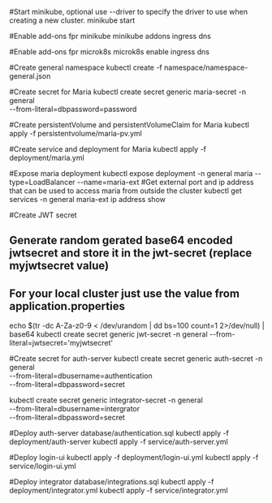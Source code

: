 #Start minikube, optional use --driver to specify the driver to use when creating a new cluster.
minikube start

#Enable add-ons fpr minikube
minikube addons ingress dns

#Enable add-ons fpr microk8s
microk8s enable ingress dns

#Create general namespace
kubectl create -f namespace/namespace-general.json

#Create secret for Maria
kubectl create secret generic maria-secret -n general \
--from-literal=dbpassword=password

#Create persistentVolume and persistentVolumeClaim for Maria
kubectl apply -f persistentvolume/maria-pv.yml

#Create service and deployment for Maria
kubectl apply -f deployment/maria.yml

#Expose maria deployment
kubectl expose deployment -n general maria --type=LoadBalancer --name=maria-ext
#Get external port and ip address that can be used to access maria from outside the cluster
kubectl get services -n general maria-ext
ip address show


#Create JWT secret
## Generate random gerated base64 encoded jwtsecret and store it in the jwt-secret (replace myjwtsecret value)
## For your local cluster just use the value from application.properties
echo $(tr -dc A-Za-z0-9 < /dev/urandom | dd bs=100 count=1 2>/dev/null) | base64
kubectl create secret generic jwt-secret -n general --from-literal=jwtsecret='myjwtsecret'

#Create secret for auth-server
kubectl create secret generic auth-secret -n general \
--from-literal=dbusername=authentication \
--from-literal=dbpassword=secret

kubectl create secret generic integrator-secret -n general \
--from-literal=dbusername=intergrator \
--from-literal=dbpassword=secret

#Deploy auth-server
database/authentication.sql
kubectl apply -f deployment/auth-server
kubectl apply -f service/auth-server.yml

#Deploy login-ui
kubectl apply -f deployment/login-ui.yml
kubectl apply -f service/login-ui.yml

#Deploy integrator
database/integrations.sql
kubectl apply -f deployment/integrator.yml
kubectl apply -f service/integrator.yml


